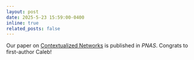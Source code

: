 ```yaml
---
layout: post
date: 2025-5-23 15:59:00-0400
inline: true
related_posts: false
---
```


Our paper on [Contextualized Networks](https://www.pnas.org/doi/abs/10.1073/pnas.2411930122) is published in *PNAS*. Congrats to first-author Caleb!
